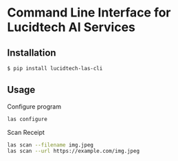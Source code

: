 # Command Line Interface for Lucidtech AI Services

## Installation

```bash
$ pip install lucidtech-las-cli
```

## Usage

Configure program

```bash
las configure
```

Scan Receipt

```bash
las scan --filename img.jpeg
las scan --url https://example.com/img.jpeg
```
